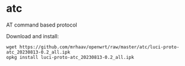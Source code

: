 # atc

AT command based protocol

Download and install:
```
wget https://github.com/mrhaav/openwrt/raw/master/atc/luci-proto-atc_20230813-0.2_all.ipk
opkg install luci-proto-atc_20230813-0.2_all.ipk
```
